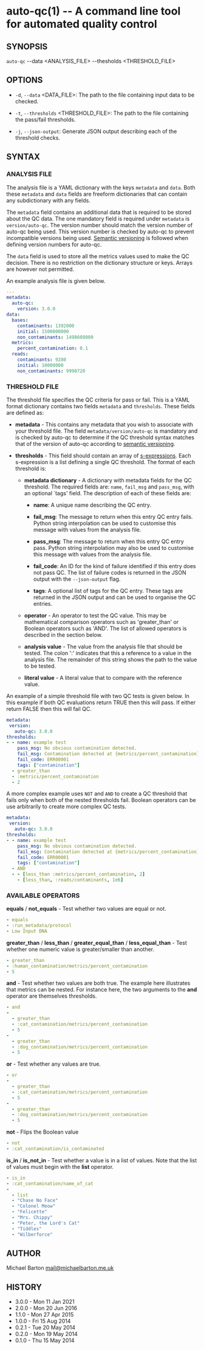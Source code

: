 # auto-qc(1) -- A command line tool for automated quality control

## SYNOPSIS

`auto-qc` --data <ANALYSIS_FILE> --thesholds <THRESHOLD_FILE>

## OPTIONS

* `-d`, `--data` <DATA_FILE>: The path to the file containing input data to be
  checked.

* `-t`, `--thresholds` <THRESHOLD_FILE>: The path to the file containing the
  pass/fail thresholds.

* `-j`, `--json-output`: Generate JSON output describing each of the threshold
  checks.

## SYNTAX

### ANALYSIS FILE

The analysis file is a YAML dictionary with the keys `metadata` and `data`.
Both these `metadata` and `data` fields are freeform dictionaries that can
contain any subdictionary with any fields.

The `metadata` field contains an additional data that is required to be stored
about the QC data. The one mandatory field is required under `metadata` is
`version/auto-qc`. The version number should match the version number of
auto-qc being used. This version number is checked by auto-qc to prevent
incompatible versions being used. [Semantic versioning][semver] is followed
when defining version numbers for auto-qc.

[semver]: http://semver.org

The `data` field is used to store all the metrics values used to make the QC
decision. There is no restriction on the dictionary structure or keys. Arrays
are however not permitted.

An example analysis file is given below.

``` YAML
---
metadata:
  auto-qc:
    version: 3.0.0
data:
  bases:
    contaminants: 1392000
    initial: 1500000000
    non_contaminants: 1498608000
  metrics:
    percent_contamination: 0.1
  reads:
    contaminants: 9280
    initial: 10000000
    non_contaminants: 9990720
```

### THRESHOLD FILE

The threshold file specifies the QC criteria for pass or fail. This is a YAML
format dictionary contains two fields `metadata` and `thresholds`. These fields
are defined as:

* **metadata** - This contains any metadata that you wish to associate with
  your threshold file. The field `metadata/version/auto-qc` is mandatory and
  is checked by auto-qc to determine if the QC threshold syntax matches that
  of the version of auto-qc according to [semantic versioning][semver].

* **thresholds** - This field should contain an array of
  [s-expressions][sexp]. Each s-expression is a list defining a single QC
  threshold. The format of each threshold is:

  * **metadata dictionary** - A dictionary with metadata fields for the QC
    threshold. The required fields are: `name`, `fail_msg` and `pass_msg`,
    with an optional `tags' field. The description of each of these fields
    are:

    * **name**: A unique name describing the QC entry.

    * **fail_msg**: The message to return when this entry QC entry fails.
      Python string interpolation can be used to customise this message with
      values from the analysis file.

    * **pass_msg**: The message to return when this entry QC entry pass.
      Python string interpolation may also be used to customise this message
      with values from the analysis file.

    * **fail_code**: An ID for the kind of failure identified if this entry
      does not pass QC. The list of failure codes is returned in the JSON
      output with the `--json-output` flag.

    * **tags**: A optional list of tags for the QC entry. These tags are
      returned in the JSON output and can be used to organise the QC entries.

  * **operator** - An operator to test the QC value. This may be mathematical
    comparison operators such as 'greater_than' or Boolean operators such as 'AND'. The
    list of allowed operators is described in the section below.

  * **analysis value** - The value from the analysis file that should be
    tested. The colon ':' indicates that this a reference to a value in the
    analysis file. The remainder of this string shows the path to the value
    to be tested.

  * **literal value** - A literal value that to compare with the reference
    value.

[sexp]: https://en.wikipedia.org/wiki/S-expression

An example of a simple threshold file with two QC tests is given below. In this
example if both QC evaluations return TRUE then this will pass. If either
return FALSE then this will fail QC.

``` YAML
metadata:
 version:
   auto-qc: 3.0.0
thresholds:
- - name: example test
    pass_msg: No obvious contamination detected.
    fail_msg: Contamination detected at {metrics/percent_contamination}%
    fail_code: ERR00001
    tags: ["contamination"]
  - greater_than
  - :metrics/percent_contamination
  - 2
```

A more complex example uses `NOT` and `AND` to create a QC threshold that
fails only when both of the nested thresholds fail. Boolean operators can be
use arbitrarily to create more complex QC tests.

``` YAML
metadata:
 version:
   auto-qc: 3.0.0
thresholds:
- - name: example test
    pass_msg: No obvious contamination detected.
    fail_msg: Contamination detected at {metrics/percent_contamination}% with {reads/contaminants} reads.
    fail_code: ERR00001
    tags: ["contamination"]
  - AND
  - - [less_than :metrics/percent_contamination, 2]
    - [less_than, :reads/contaminants, 1e6]
```

### AVAILABLE OPERATORS

**equals** / **not_equals** - Test whether two values are equal or not.

``` YAML
- equals
- :run_metadata/protocol
- Low Input DNA
```

**greater_than** / **less_than** / **greater_equal_than** / **less_equal_than** - Test whether one
numeric value is greater/smaller than another.

``` YAML
- greater_than
- :human_contamination/metrics/percent_contamination
- 5
```

**and** - Test whether two values are both true. The example here illustrates
that metrics can be nested. For instance here, the two arguments to the **and**
operator are themselves thresholds.

``` YAML
- and
-
  - greater_than
  - :cat_contamination/metrics/percent_contamination
  - 5
-
  - greater_than
  - :dog_contamination/metrics/percent_contamination
  - 5
```

**or** - Test whether any values are true.

``` YAML
- or
-
  - greater_than
  - :cat_contamination/metrics/percent_contamination
  - 5
-
  - greater_than
  - :dog_contamination/metrics/percent_contamination
  - 5
```

**not** - Flips the Boolean value

``` YAML
- not
- :cat_contamination/is_contaminated
```

**is_in** / **is_not_in** - Test whether a value is in a list of values. Note
that the list of values must begin with the **list** operator.

``` YAML
- is_in
- :cat_contamination/name_of_cat
-
  - list
  - "Chase No Face"
  - "Colonel Meow"
  - "Felicette"
  - "Mrs. Chippy"
  - "Peter, the Lord's Cat"
  - "Tiddles"
  - "Wilberforce"
```

## AUTHOR

Michael Barton <mail@michaelbarton.me.uk>

## HISTORY

* 3.0.0 - Mon 11 Jan 2021
* 2.0.0 - Mon 20 Jun 2016
* 1.1.0 - Mon 27 Apr 2015
* 1.0.0 - Fri 15 Aug 2014
* 0.2.1 - Tue 20 May 2014
* 0.2.0 - Mon 19 May 2014
* 0.1.0 - Thu 15 May 2014
